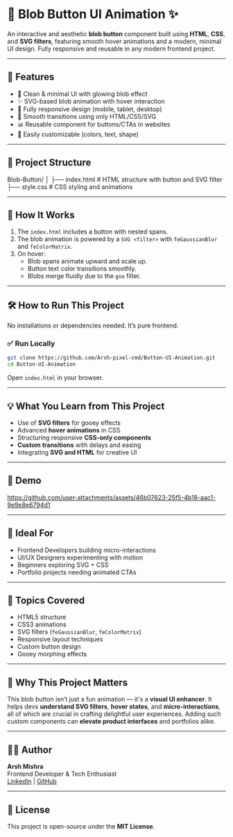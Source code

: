 # 🪩 Blob Button UI Animation ✨  

An interactive and aesthetic **blob button** component built using **HTML**, **CSS**, and **SVG filters**, featuring smooth hover animations and a modern, minimal UI design. Fully responsive and reusable in any modern frontend project.

---

## 📌 Features

- 🎨 Clean & minimal UI with glowing blob effect  
- ✨ SVG-based blob animation with hover interaction  
- 📱 Fully responsive design (mobile, tablet, desktop)  
- 🧠 Smooth transitions using only HTML/CSS/SVG  
- 📊 Reusable component for buttons/CTAs in websites  
- 💬 Easily customizable (colors, text, shape)

---

## 📂 Project Structure

Blob-Button/
│
├── index.html # HTML structure with button and SVG filter
├── style.css # CSS styling and animations


---

## 🚀 How It Works

1. The `index.html` includes a button with nested spans.
2. The blob animation is powered by a `SVG <filter>` with `feGaussianBlur` and `feColorMatrix`.
3. On hover:
   - Blob spans animate upward and scale up.
   - Button text color transitions smoothly.
   - Blobs merge fluidly due to the `goo` filter.

---

## 🛠️ How to Run This Project

No installations or dependencies needed. It’s pure frontend.

### ✅ Run Locally

```bash
git clone https://github.com/Arsh-pixel-cmd/Button-UI-Animation.git
cd Button-UI-Animation
```

Open `index.html` in your browser.

---

## 💡 What You Learn from This Project

- Use of **SVG filters** for gooey effects  
- Advanced **hover animations** in CSS  
- Structuring responsive **CSS-only components**  
- **Custom transitions** with delays and easing  
- Integrating **SVG and HTML** for creative UI

---

## 🔗 Demo

 

https://github.com/user-attachments/assets/46b07623-25f5-4b18-aac1-9e9e8e6794d1



---

## 🎯 Ideal For

- Frontend Developers building micro-interactions  
- UI/UX Designers experimenting with motion  
- Beginners exploring SVG + CSS  
- Portfolio projects needing animated CTAs  

---

## 🧩 Topics Covered

- HTML5 structure  
- CSS3 animations  
- SVG filters (`feGaussianBlur`, `feColorMatrix`)  
- Responsive layout techniques  
- Custom button design  
- Gooey morphing effects  

---

## 🧠 Why This Project Matters

This blob button isn’t just a fun animation — it's a **visual UI enhancer**. It helps devs **understand SVG filters**, **hover states**, and **micro-interactions**, all of which are crucial in crafting delightful user experiences. Adding such custom components can **elevate product interfaces** and portfolios alike.

---

## 🙋‍♂️ Author

**Arsh Mishra**  
Frontend Developer & Tech Enthusiast  
[LinkedIn](https://www.linkedin.com/in/arsh-mishra-030093325/) | [GitHub](https://github.com/Arsh-pixel-cmd)

---

## 📃 License

This project is open-source under the **MIT License**.
